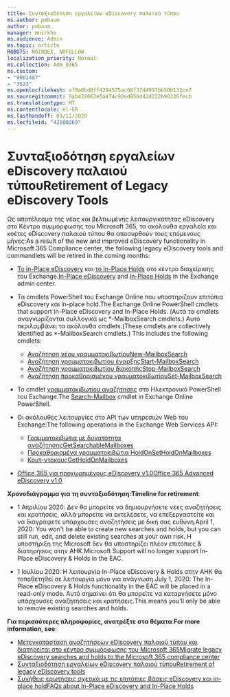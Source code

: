 ```yaml
---
title: Συνταξιοδότηση εργαλείων eDiscovery παλαιού τύπου
ms.author: pebaum
author: pebaum
manager: mnirkhe
ms.audience: Admin
ms.topic: article
ROBOTS: NOINDEX, NOFOLLOW
localization_priority: Normal
ms.collection: Adm_O365
ms.custom:
- "9001487"
- "3523"
ms.openlocfilehash: af9a0bd8ff4294575ac68f37d4997bb50b132ce7
ms.sourcegitcommit: 9ab422063e5a474c92ed956d42d222b90336fecb
ms.translationtype: MT
ms.contentlocale: el-GR
ms.lasthandoff: 03/11/2020
ms.locfileid: "42600369"
---
```

# <a name="retirement-of-legacy-ediscovery-tools"></a><span data-ttu-id="82662-102">Συνταξιοδότηση εργαλείων eDiscovery παλαιού τύπου</span><span class="sxs-lookup"><span data-stu-id="82662-102">Retirement of Legacy eDiscovery Tools</span></span>

<span data-ttu-id="82662-103">Ως αποτέλεσμα της νέας και βελτιωμένης λειτουργικότητας eDiscovery στο Κέντρο συμμόρφωσης του Microsoft 365, τα ακόλουθα εργαλεία και κοέτες eDiscovery παλαιού τύπου θα αποσυρθούν τους επόμενους μήνες:</span><span class="sxs-lookup"><span data-stu-id="82662-103">As a result of the new and improved eDiscovery functionality in Microsoft 365 Compliance center, the following legacy eDiscovery tools and commandlets will be retired in the coming months:</span></span>

- <span data-ttu-id="82662-104">[Το in-Place eDiscovery](https://docs.microsoft.com/exchange/security-and-compliance/in-place-ediscovery/in-place-ediscovery) και [το In-Place Holds](https://docs.microsoft.com/exchange/security-and-compliance/create-or-remove-in-place-holds) στο κέντρο διαχείρισης του Exchange.</span><span class="sxs-lookup"><span data-stu-id="82662-104">[In-Place eDiscovery](https://docs.microsoft.com/exchange/security-and-compliance/in-place-ediscovery/in-place-ediscovery) and [In-Place Holds](https://docs.microsoft.com/exchange/security-and-compliance/create-or-remove-in-place-holds) in the Exchange admin center.</span></span>

- <span data-ttu-id="82662-105">Τα cmdlets PowerShell του Exchange Online που υποστηρίζουν επιτόπια eDiscovery και in-place hold.</span><span class="sxs-lookup"><span data-stu-id="82662-105">The Exchange Online PowerShell cmdlets that support In-Place eDiscovery and In-Place Holds.</span></span> <span data-ttu-id="82662-106">(Αυτά τα cmdlets αναγνωρίζονται συλλογικά ως \*-MailboxSearch cmdlets.) Αυτό περιλαμβάνει τα ακόλουθα cmdlets:</span><span class="sxs-lookup"><span data-stu-id="82662-106">(These cmdlets are collectively identified as \*-MailboxSearch cmdlets.) This includes the following cmdlets:</span></span>

    - [<span data-ttu-id="82662-107">Αναζήτηση νέου γραμματοκιβωτίου</span><span class="sxs-lookup"><span data-stu-id="82662-107">New-MailboxSearch</span></span>](https://docs.microsoft.com/powershell/module/exchange/policy-and-compliance-content-search/new-mailboxsearch)
    - [<span data-ttu-id="82662-108">Αναζήτηση γραμματοκιβωτίου έναρξης</span><span class="sxs-lookup"><span data-stu-id="82662-108">Start-MailboxSearch</span></span>](https://docs.microsoft.com/powershell/module/exchange/policy-and-compliance-content-search/start-mailboxsearch)
    - [<span data-ttu-id="82662-109">Αναζήτηση γραμματοκιβωτίου διακοπής</span><span class="sxs-lookup"><span data-stu-id="82662-109">Stop-MailboxSearch</span></span>](https://docs.microsoft.com/powershell/module/exchange/policy-and-compliance-content-search/stop-mailboxsearch)
    - [<span data-ttu-id="82662-110">Αναζήτηση προκαθορισμένου γραμματοκιβωτίου</span><span class="sxs-lookup"><span data-stu-id="82662-110">Set-MailboxSearch</span></span>](https://docs.microsoft.com/powershell/module/exchange/policy-and-compliance-content-search/set-mailboxsearch)

- <span data-ttu-id="82662-111">Το cmdlet [γραμματοκιβωτίου αναζήτησης](https://docs.microsoft.com/powershell/module/exchange/mailboxes/search-mailbox?view=exchange-ps) στο Ηλεκτρονικό PowerShell του Exchange.</span><span class="sxs-lookup"><span data-stu-id="82662-111">The [Search-Mailbox](https://docs.microsoft.com/powershell/module/exchange/mailboxes/search-mailbox?view=exchange-ps) cmdlet in Exchange Online PowerShell.</span></span>
- <span data-ttu-id="82662-112">Οι ακόλουθες λειτουργίες στο API των υπηρεσιών Web του Exchange:</span><span class="sxs-lookup"><span data-stu-id="82662-112">The following operations in the Exchange Web Services API:</span></span>
    - [<span data-ttu-id="82662-113">Γραμματοκιβώτια με δυνατότητα αναζήτησης</span><span class="sxs-lookup"><span data-stu-id="82662-113">GetSearchableMailboxes</span></span>](https://docs.microsoft.com/exchange/client-developer/web-service-reference/getsearchablemailboxes-operation)
    - [<span data-ttu-id="82662-114">Προκαθορισμένα γραμματοκιβώτια HoldOn</span><span class="sxs-lookup"><span data-stu-id="82662-114">SetHoldOnMailboxes</span></span>](https://docs.microsoft.com/exchange/client-developer/web-service-reference/setholdonmailboxes-operation)
    - [<span data-ttu-id="82662-115">Κουτ-ντοκους</span><span class="sxs-lookup"><span data-stu-id="82662-115">GetHoldOnMailboxes</span></span>](https://docs.microsoft.com/exchange/client-developer/web-service-reference/getholdonmailboxes-operation)

- [<span data-ttu-id="82662-116">Office 365 για προχωρημένους eDiscovery v1.0</span><span class="sxs-lookup"><span data-stu-id="82662-116">Office 365 Advanced eDiscovery v1.0</span></span>](https://docs.microsoft.com/microsoft-365/compliance/office-365-advanced-ediscovery)

<span data-ttu-id="82662-117">**Χρονοδιάγραμμα για τη συνταξιοδότηση:**</span><span class="sxs-lookup"><span data-stu-id="82662-117">**Timeline for retirement**:</span></span>
- <span data-ttu-id="82662-118">1 Απριλίου 2020: Δεν θα μπορείτε να δημιουργήσετε νέες αναζητήσεις και κρατήσεις, αλλά μπορείτε να εκτελέσετε, να επεξεργαστείτε και να διαγράψετε υπάρχουσες αναζητήσεις με δική σας ευθύνη.</span><span class="sxs-lookup"><span data-stu-id="82662-118">April 1, 2020: You won't be able to create new searches and holds, but you can still run, edit, and delete existing searches at your own risk.</span></span> <span data-ttu-id="82662-119">Η υποστήριξη της Microsoft δεν θα υποστηρίζει πλέον επιτόπιες & διατηρήσεις στην ΑΗΚ.</span><span class="sxs-lookup"><span data-stu-id="82662-119">Microsoft Support will no longer support In-Place eDiscovery & Holds in the EAC.</span></span>

- <span data-ttu-id="82662-120">1 Ιουλίου 2020: Η λειτουργία In-Place eDiscovery & Holds στην ΑΗΚ θα τοποθετηθεί σε λειτουργία μόνο για ανάγνωση.</span><span class="sxs-lookup"><span data-stu-id="82662-120">July 1, 2020: The In-Place eDiscovery & Holds functionality in the EAC will be placed in a read-only mode.</span></span> <span data-ttu-id="82662-121">Αυτό σημαίνει ότι θα μπορείτε να καταργήσετε μόνο υπάρχουσες αναζητήσεις και κρατήσεις.</span><span class="sxs-lookup"><span data-stu-id="82662-121">This means you'll only be able to remove existing searches and holds.</span></span>

<span data-ttu-id="82662-122">**Για περισσότερες πληροφορίες, ανατρέξτε στα θέματα**:</span><span class="sxs-lookup"><span data-stu-id="82662-122">**For more information, see**:</span></span>

 - [<span data-ttu-id="82662-123">Μετεγκατάσταση αναζητήσεων eDiscovery παλαιού τύπου και διατηρείται στο κέντρο συμμόρφωσης του Microsoft 365</span><span class="sxs-lookup"><span data-stu-id="82662-123">Migrate legacy eDiscovery searches and holds to the Microsoft 365 compliance center</span></span>](https://docs.microsoft.com/microsoft-365/compliance/migrate-legacy-ediscovery-searches-and-holds)
 - [<span data-ttu-id="82662-124">Συνταξιοδότηση εργαλείων eDiscovery παλαιού τύπου</span><span class="sxs-lookup"><span data-stu-id="82662-124">Retirement of legacy eDiscovery tools</span></span>](https://docs.microsoft.com/microsoft-365/compliance/legacy-ediscovery-retirement)
 - [<span data-ttu-id="82662-125">Συνήθεις ερωτήσεις σχετικά με τις επιτόπιες βάσεις eDiscovery και in-place hold</span><span class="sxs-lookup"><span data-stu-id="82662-125">FAQs about In-Place eDiscovery and In-Place Holds</span></span>](https://docs.microsoft.com/microsoft-365/compliance/legacy-ediscovery-retirement#faqs-about-in-place-ediscovery-and-in-place-holds)



